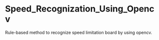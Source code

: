 # Speed_Recognization_Using_Opencv
Rule-based method to recognize speed limitation board by using opencv.
